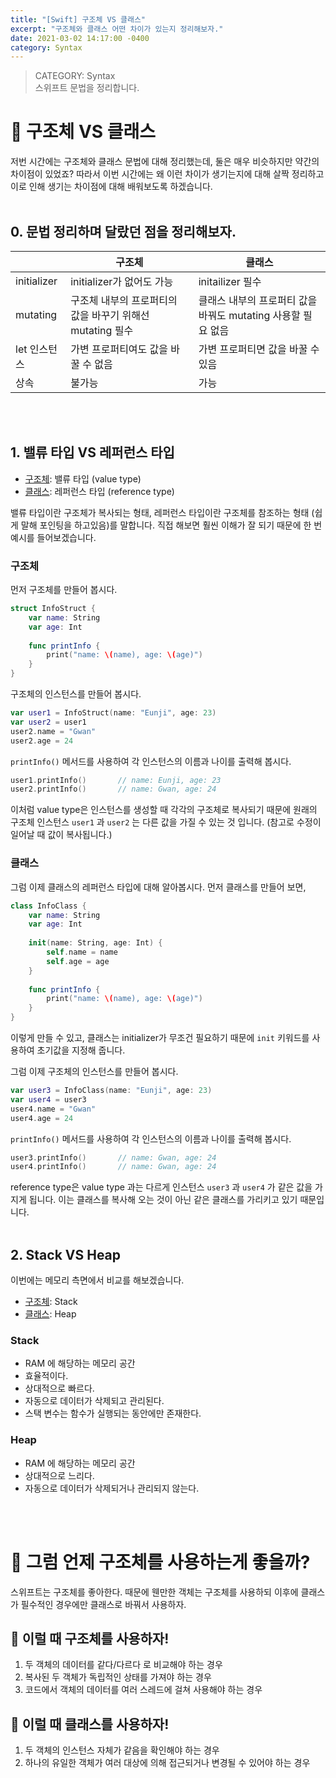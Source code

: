 ```yaml
---
title: "[Swift] 구조체 VS 클래스"
excerpt: "구조체와 클래스 어떤 차이가 있는지 정리해보자."
date: 2021-03-02 14:17:00 -0400
category: Syntax
---
```


> CATEGORY: Syntax  
> 스위프트 문법을 정리합니다.

# 📌 구조체 VS 클래스
저번 시간에는 구조체와 클래스 문법에 대해 정리했는데, 둘은 매우 비슷하지만 약간의 차이점이 있었죠? 따라서 이번 시간에는 왜 이런 차이가 생기는지에 대해 살짝 정리하고 이로 인해 생기는 차이점에 대해 배워보도록 하겠습니다.
<br>
<br>

## 0. 문법 정리하며 달랐던 점을 정리해보자.

|  | 구조체 | 클래스 |
| --- | --- | --- |
| initializer | initializer가 없어도 가능 | initailizer 필수 |
| mutating | 구조체 내부의 프로퍼티의 값을 바꾸기 위해선 mutating 필수 | 클래스 내부의 프로퍼티 값을 바꿔도 mutating 사용할 필요 없음 |
| let 인스턴스 | 가변 프로퍼티여도 값을 바꿀 수 없음 | 가변 프로퍼티면 값을 바꿀 수 있음 |
| 상속 | 불가능 | 가능 |
<br>
<br>

## 1. 밸류 타입  VS  레퍼런스 타입

* <u>구조체</u>: 밸류 타입 (value type) 
* <u>클래스</U>: 레퍼런스 타입 (reference type)

밸류 타입이란 구조체가 복사되는 형태, 레퍼런스 타입이란 구조체를 참조하는 형태 (쉽게 말해 포인팅을 하고있음)를 말합니다. 직접 해보면 훨씬 이해가 잘 되기 때문에 한 번 예시를 들어보겠습니다.
<br>

### 구조체
먼저 구조체를 만들어 봅시다.
```swift
struct InfoStruct {
	var name: String
	var age: Int
	
	func printInfo {
		print("name: \(name), age: \(age)")
	}
}
```

구조체의 인스턴스를 만들어 봅시다.
```swift
var user1 = InfoStruct(name: "Eunji", age: 23)
var user2 = user1
user2.name = "Gwan"
user2.age = 24
```
`printInfo()` 메서드를 사용하여 각 인스턴스의 이름과 나이를 출력해 봅시다.
```swift
user1.printInfo()		// name: Eunji, age: 23
user2.printInfo() 		// name: Gwan, age: 24
```

이처럼 value type은 인스턴스를 생성할 때 각각의 구조체로 복사되기 때문에 원래의 구조체 인스턴스 `user1` 과 `user2` 는 다른 값을 가질 수 있는 것 입니다. (참고로 수정이 일어날 때 값이 복사됩니다.)
<br>

### 클래스
그럼 이제 클래스의 레퍼런스 타입에 대해 알아봅시다. 먼저 클래스를 만들어 보면,
```swift
class InfoClass {
	var name: String
	var age: Int
	
	init(name: String, age: Int) {
		self.name = name
		self.age = age
	}
	
	func printInfo {
		print("name: \(name), age: \(age)")
	}
}
```
이렇게 만들 수 있고, 클래스는 initializer가 무조건 필요하기 때문에 `init` 키워드를 사용하여 초기값을 지정해 줍니다.

그럼 이제 구조체의 인스턴스를 만들어 봅시다.
```swift
var user3 = InfoClass(name: "Eunji", age: 23)
var user4 = user3
user4.name = "Gwan"
user4.age = 24
```
`printInfo()` 메서드를 사용하여 각 인스턴스의 이름과 나이를 출력해 봅시다.
```swift
user3.printInfo()		// name: Gwan, age: 24
user4.printInfo() 		// name: Gwan, age: 24
```

reference type은 value type 과는 다르게 인스턴스 `user3` 과 `user4` 가 같은 값을 가지게 됩니다. 이는 클래스를 복사해 오는 것이 아닌 같은 클래스를 가리키고 있기 때문입니다.
<br>
<br>

## 2. Stack  VS  Heap
이번에는 메모리 측면에서 비교를 해보겠습니다.
* <u>구조체</u>: Stack
* <u>클래스</u>: Heap

### Stack
* RAM 에 해당하는 메모리 공간
* 효율적이다.
* 상대적으로 빠르다.
* 자동으로 데이터가 삭제되고 관리된다.
* 스택 변수는 함수가 실행되는 동안에만 존재한다.

### Heap
* RAM 에 해당하는 메모리 공간
* 상대적으로 느리다.
* 자동으로 데이터가 삭제되거나 관리되지 않는다.
<br>
<br>

# 🤔 그럼 언제 구조체를 사용하는게 좋을까?

스위프트는 구조체를 좋아한다. 때문에 웬만한 객체는 구조체를 사용하되 이후에 클래스가 필수적인 경우에만 클래스로 바꿔서 사용하자.

## 👀 이럴 때 구조체를 사용하자!
1. 두 객체의 데이터를 같다/다르다 로 비교해야 하는 경우
2. 복사된 두 객체가 독립적인 상태를 가져야 하는 경우 
3. 코드에서 객체의 데이터를 여러 스레드에 걸쳐 사용해야 하는 경우

## 👀 이럴 때 클래스를 사용하자!
1. 두 객체의 인스턴스 자체가 같음을 확인해야 하는 경우
2. 하나의 유일한 객체가 여러 대상에 의해 접근되거나 변경될 수 있어야 하는 경우

